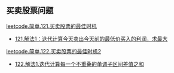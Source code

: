
## 买卖股票问题

[leetcode.简单.121.买卖股票的最佳时机](https://leetcode-cn.com/problems/best-time-to-buy-and-sell-stock)
- [121.解法1：迭代计算今天卖出今天前的最低价买入的利润，求最大](https://leetcode-cn.com/submissions/detail/18626240/)


[leetcode.简单.122.买卖股票的最佳时机2](https://leetcode-cn.com/problems/best-time-to-buy-and-sell-stock-ii)
- [122.解法1.迭代计算每一个不重叠的单调子区间差值之和](https://leetcode-cn.com/submissions/detail/18662043/)
